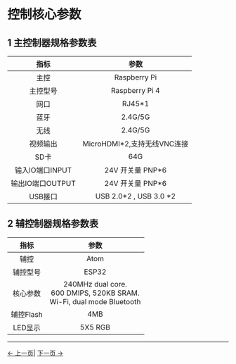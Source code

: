 # 控制核心参数
## 1 主控制器规格参数表

| 指标            | 参数         |
| :---------------: | :----------------: |
| 主控     | Raspberry Pi    |
| 主控型号 | Raspberry Pi 4            |
| 网口            | RJ45*1 |
| 蓝牙     | 2.4G/5G          |
| 无线       | 2.4G/5G            |
| 视频输出      | MicroHDMI*2,支持无线VNC连接    |
| SD卡       |64G |
| 输入IO端口INPUT       | 24V 开关量 PNP*6 |
| 输出IO端口OUTPUT       | 24V 开关量 PNP*6 |
| USB接口      | USB 2.0*2 , USB 3.0 *2|

## 2 辅控制器规格参数表

| 指标            | 参数          |
| :--------------: | :----------------: |
| 辅控 | Atom              |
| 辅控型号 | ESP32       |
| 核心参数 | 240MHz dual core. <br> 600 DMIPS, 520KB SRAM. <br> Wi-Fi, dual mode Bluetooth |
| 辅控Flash | 4MB                |
| LED显示 | 5X5 RGB |

---

[← 上一页](../2-ProductFeature/2.1-MachineSpecification.md)| [下一页 →](../2-ProductFeature/2.3-MechanicalStructureParameter.md)